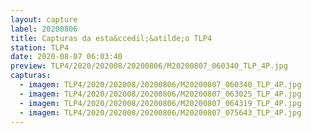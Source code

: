 ```yaml
---
layout: capture
label: 20200806
title: Capturas da esta&ccedil;&atilde;o TLP4
station: TLP4
date: 2020-08-07 06:03:40
preview: TLP4/2020/202008/20200806/M20200807_060340_TLP_4P.jpg
capturas:
  - imagem: TLP4/2020/202008/20200806/M20200807_060340_TLP_4P.jpg
  - imagem: TLP4/2020/202008/20200806/M20200807_063025_TLP_4P.jpg
  - imagem: TLP4/2020/202008/20200806/M20200807_064319_TLP_4P.jpg
  - imagem: TLP4/2020/202008/20200806/M20200807_075643_TLP_4P.jpg
---
```


